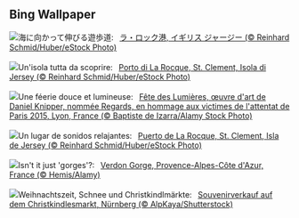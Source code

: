 ## Bing Wallpaper
![](https://www.bing.com/th?id=OHR.JerseyIsland_JA-JP9047717221_UHD.jpg&w=1000)海に向かって伸びる遊歩道:&nbsp;&ensp;[ラ・ロック港, イギリス ジャージー (© Reinhard Schmid/Huber/eStock Photo)](https://www.bing.com/th?id=OHR.JerseyIsland_JA-JP9047717221_UHD.jpg)
<br><br/>
![](https://www.bing.com/th?id=OHR.JerseyIsland_IT-IT8142541047_UHD.jpg&w=1000)Un'isola tutta da scoprire:&nbsp;&ensp;[Porto di La Rocque, St. Clement, Isola di Jersey (© Reinhard Schmid/Huber/eStock Photo)](https://www.bing.com/th?id=OHR.JerseyIsland_IT-IT8142541047_UHD.jpg)
<br><br/>
![](https://www.bing.com/th?id=OHR.LightFestivalLyon_FR-FR6128178223_UHD.jpg&w=1000)Une féerie douce et lumineuse:&nbsp;&ensp;[Fête des Lumières, œuvre d'art de Daniel Knipper, nommée Regards, en hommage aux victimes de l'attentat de Paris 2015, Lyon, France (© Baptiste de Izarra/Alamy Stock Photo)](https://www.bing.com/th?id=OHR.LightFestivalLyon_FR-FR6128178223_UHD.jpg)
<br><br/>
![](https://www.bing.com/th?id=OHR.JerseyIsland_ES-ES4734552777_UHD.jpg&w=1000)Un lugar de sonidos relajantes:&nbsp;&ensp;[Puerto de La Rocque, St. Clement, Isla de Jersey (© Reinhard Schmid/Huber/eStock Photo)](https://www.bing.com/th?id=OHR.JerseyIsland_ES-ES4734552777_UHD.jpg)
<br><br/>
![](https://www.bing.com/th?id=OHR.GrandCanyonVerdon_EN-GB3267938575_UHD.jpg&w=1000)Isn't it just 'gorges'?:&nbsp;&ensp;[Verdon Gorge, Provence-Alpes-Côte d'Azur, France (© Hemis/Alamy)](https://www.bing.com/th?id=OHR.GrandCanyonVerdon_EN-GB3267938575_UHD.jpg)
<br><br/>
![](https://www.bing.com/th?id=OHR.NurnbergSouvenir_DE-DE5480513127_UHD.jpg&w=1000)Weihnachtszeit, Schnee und Christkindlmärkte:&nbsp;&ensp;[Souvenirverkauf auf dem Christkindlesmarkt, Nürnberg (© AlpKaya/Shutterstock)](https://www.bing.com/th?id=OHR.NurnbergSouvenir_DE-DE5480513127_UHD.jpg)
<br><br/>

